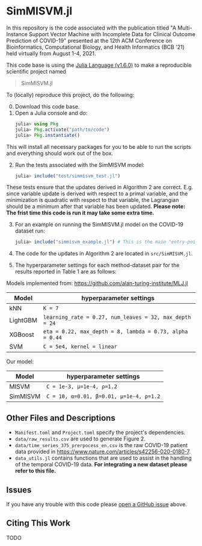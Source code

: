 # SimMISVM.jl

In this repository is the code associated with the publication titled "A Multi-Instance Support Vector Machine with Incomplete Data for Clinical Outcome Prediction of COVID-19" presented at the 12th ACM Conference on Bioinformatics, Computational Biology, and Health Informatics (BCB '21) held virtually from August 1-4, 2021.

This code base is using the [Julia Language (v1.6.0)](https://julialang.org/) to make a reproducible scientific project named
> SimMISVM.jl 

To (locally) reproduce this project, do the following:

0. Download this code base. 
1. Open a Julia console and do:
   ```julia
   julia> using Pkg
   julia> Pkg.activate("path/to/code")
   julia> Pkg.instantiate()
   ```

This will install all necessary packages for you to be able to run the scripts and
everything should work out of the box.

2. Run the tests associated with the SimMISVM model:
   ```julia
   julia> include("test/simmisvm_test.jl")
   ```
These tests ensure that the updates derived in Algorithm 2 are correct. E.g. since variable update is derived with respect to a primal variable, and the minimization is quadratic with respect to that variable, the Lagrangian should be a minimum after that variable has been updated. **Please note: The frist time this code is run it may take some extra time.**

3. For an example on running the SimMISVM.jl model on the COVID-19 dataset run:
   ```julia
   julia> include("simmisvm_example.jl") # This is the main "entry-point"
   ```

4. The code for the updates in Algorithm 2 are located in `src/SimMISVM.jl`.

5. The hyperparameter settings for each method-dataset pair for the results reported in Table 1 are as follows:

Models implemented from: https://github.com/alan-turing-institute/MLJ.jl

| Model | hyperparameter settings |
| ------- | ----- |
| kNN | `K = 7` |
| LightGBM | `learning_rate = 0.27, num_leaves = 32, max_depth = 24` |
| XGBoost | `eta = 0.22, max_depth = 8, lambda = 0.73, alpha = 0.44` |
| SVM | `C = 5e4, kernel = linear` |

Our model:

| Model | hyperparameter settings |
| ------- | ----- |
| MISVM | `C = 1e-3, μ=1e-4, ρ=1.2` |
| SimMISVM | `C = 10, α=0.01, β=0.01, μ=1e-4, ρ=1.2` |

## Other Files and Descriptions

 - `Manifest.toml` and `Project.toml` specify the project's dependencies.
 - `data/raw_results.csv` are used to generate Figure 2.
 - `data/time_series_375_prerpocess_en.csv` is the raw COVID-19 patient data provided in https://www.nature.com/articles/s42256-020-0180-7.
 - `data_utils.jl` contains functions that are used to assist in the handling of the temporal COVID-19 data. **For integrating a new dataset please refer to this file.**

## Issues

If you have any trouble with this code please [open a GitHub issue](https://github.com/minds-mines/SimMISVM.jl/issues) above.

## Citing This Work

TODO
